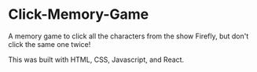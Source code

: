 # Click-Memory-Game

A memory game to click all the characters from the show Firefly, but don't click the same one twice!

This was built with HTML, CSS, Javascript, and React.